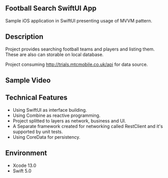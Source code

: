 ## Football Search SwiftUI App
Sample iOS application in SwiftUI presenting usage of MVVM pattern.

## Description
Project provides searching football teams and players and listing them.  These are also can storable on local database.

Project consuming http://trials.mtcmobile.co.uk/api for data source.

## Sample Video

## Technical Features
- Using SwiftUI as interface building.
- Using Combine as reactive programming.
- Project splitted to layers as network, business and UI.
- A Separate framework created for networking called RestClient and it's supported by unit tests.
- Using CoreData for persistency.

## Environment
- Xcode 13.0
- Swift 5.0
